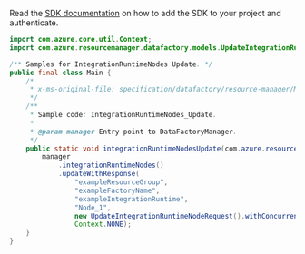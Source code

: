 Read the [SDK documentation](https://github.com/Azure/azure-sdk-for-java/blob/azure-resourcemanager-datafactory_1.0.0-beta.9/sdk/datafactory/azure-resourcemanager-datafactory/README.md) on how to add the SDK to your project and authenticate.

```java
import com.azure.core.util.Context;
import com.azure.resourcemanager.datafactory.models.UpdateIntegrationRuntimeNodeRequest;

/** Samples for IntegrationRuntimeNodes Update. */
public final class Main {
    /*
     * x-ms-original-file: specification/datafactory/resource-manager/Microsoft.DataFactory/stable/2018-06-01/examples/IntegrationRuntimeNodes_Update.json
     */
    /**
     * Sample code: IntegrationRuntimeNodes_Update.
     *
     * @param manager Entry point to DataFactoryManager.
     */
    public static void integrationRuntimeNodesUpdate(com.azure.resourcemanager.datafactory.DataFactoryManager manager) {
        manager
            .integrationRuntimeNodes()
            .updateWithResponse(
                "exampleResourceGroup",
                "exampleFactoryName",
                "exampleIntegrationRuntime",
                "Node_1",
                new UpdateIntegrationRuntimeNodeRequest().withConcurrentJobsLimit(2),
                Context.NONE);
    }
}
```
